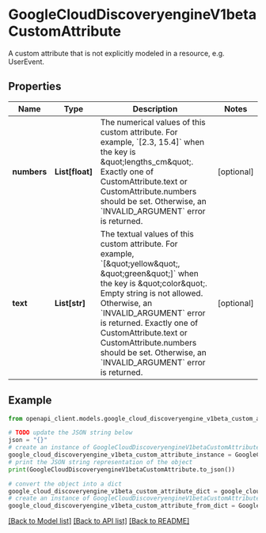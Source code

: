 # GoogleCloudDiscoveryengineV1betaCustomAttribute

A custom attribute that is not explicitly modeled in a resource, e.g. UserEvent.

## Properties

Name | Type | Description | Notes
------------ | ------------- | ------------- | -------------
**numbers** | **List[float]** | The numerical values of this custom attribute. For example, &#x60;[2.3, 15.4]&#x60; when the key is \&quot;lengths_cm\&quot;. Exactly one of CustomAttribute.text or CustomAttribute.numbers should be set. Otherwise, an &#x60;INVALID_ARGUMENT&#x60; error is returned. | [optional] 
**text** | **List[str]** | The textual values of this custom attribute. For example, &#x60;[\&quot;yellow\&quot;, \&quot;green\&quot;]&#x60; when the key is \&quot;color\&quot;. Empty string is not allowed. Otherwise, an &#x60;INVALID_ARGUMENT&#x60; error is returned. Exactly one of CustomAttribute.text or CustomAttribute.numbers should be set. Otherwise, an &#x60;INVALID_ARGUMENT&#x60; error is returned. | [optional] 

## Example

```python
from openapi_client.models.google_cloud_discoveryengine_v1beta_custom_attribute import GoogleCloudDiscoveryengineV1betaCustomAttribute

# TODO update the JSON string below
json = "{}"
# create an instance of GoogleCloudDiscoveryengineV1betaCustomAttribute from a JSON string
google_cloud_discoveryengine_v1beta_custom_attribute_instance = GoogleCloudDiscoveryengineV1betaCustomAttribute.from_json(json)
# print the JSON string representation of the object
print(GoogleCloudDiscoveryengineV1betaCustomAttribute.to_json())

# convert the object into a dict
google_cloud_discoveryengine_v1beta_custom_attribute_dict = google_cloud_discoveryengine_v1beta_custom_attribute_instance.to_dict()
# create an instance of GoogleCloudDiscoveryengineV1betaCustomAttribute from a dict
google_cloud_discoveryengine_v1beta_custom_attribute_from_dict = GoogleCloudDiscoveryengineV1betaCustomAttribute.from_dict(google_cloud_discoveryengine_v1beta_custom_attribute_dict)
```
[[Back to Model list]](../README.md#documentation-for-models) [[Back to API list]](../README.md#documentation-for-api-endpoints) [[Back to README]](../README.md)


